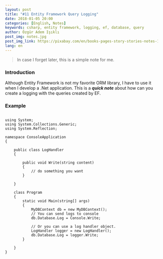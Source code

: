 ```yaml
---
layout: post
title: "#11 Entity Framework Query Logging"
date: 2018-01-05 20:00
categories: [English, Notes]
keywords: csharp, entity framework, logging, ef, database, query
author: Özgür Adem Işıklı
post_img: notes.jpg
post_img_link: https://pixabay.com/en/books-pages-story-stories-notes-1245690
lang: en
---
```


> In case I forget later, this is a simple note for me.

### Introduction

Although Entity Framework is not my favorite ORM library, I have to use it when I develop a .Net application. This is a **_quick note_** about how can you create a logging with the queries created by EF.

### Example

<pre><code class="language-csharp">
using System;
using System.Collections.Generic;
using System.Reflection;

namespace ConsoleApplication
{

    public class LogHandler
    {

        public void Write(string content)
        {
            // do something you want
        }

    }

    class Program
    {
        static void Main(string[] args)
        {
            MyDBContext db = new MyDBContext();
            // You can send logs to console
            db.Database.Log = Console.Write;    

            // Or you can use a log handler object.
            LogHandler logger = new LogHandler();
            db.Database.Log = logger.Write;
        }

    }
}
</code></pre>
